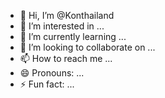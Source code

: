 - 👋 Hi, I’m @Konthailand
- 👀 I’m interested in ...
- 🌱 I’m currently learning ...
- 💞️ I’m looking to collaborate on ...
- 📫 How to reach me ...
- 😄 Pronouns: ...
- ⚡ Fun fact: ...

<!---
Konthailand/Konthailand is a ✨ special ✨ repository because its `README.md` (this file) appears on your GitHub profile.
You can click the Preview link to take a look at your changes.
--->
